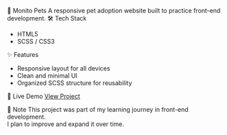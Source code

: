 
🐾 Monito Pets
A responsive pet adoption website built to practice front-end development.
🛠 Tech Stack
- HTML5  
- SCSS / CSS3  

✨ Features
- Responsive layout for all devices  
- Clean and minimal UI  
- Organized SCSS structure for reusability  

🚀 Live Demo
[View Project](https://gulbenizisayeva1.github.io/Monito-pets/)

📝 Note
This project was part of my learning journey in front-end development.  
I plan to improve and expand it over time.